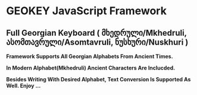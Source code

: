 GEOKEY JavaScript Framework
===========================

Full Georgian Keyboard ( მხედრული/Mkhedruli, ასომთავრული/Asomtavruli, ნუსხური/Nuskhuri )
-------------------------------------------------------------------------------------

<b>Framework Supports All Georgian Alphabets From Ancient Times.</b>

<b>In Modern Alphabet(Mkhedruli) Ancient Characters Are Inclucded.</b>

<b>Besides Writing With Desired Alphabet, Text Conversion Is Supported As Well. Enjoy ...</b>
